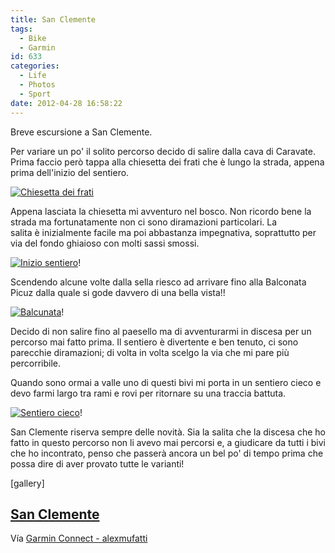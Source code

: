 ```yaml
---
title: San Clemente
tags:
  - Bike
  - Garmin
id: 633
categories:
  - Life
  - Photos
  - Sport
date: 2012-04-28 16:58:22
---
```


Breve escursione a San Clemente.

Per variare un po' il solito percorso decido di salire dalla cava di Caravate. Prima faccio però tappa alla chiesetta dei frati che è lungo la strada, appena prima dell'inizio del sentiero.

[![Chiesetta dei frati](/images/2012/04/img_02381.jpg "Chiesetta dei frati")](/images/2012/04/img_02381.jpg)

<!--more-->

Appena lasciata la chiesetta mi avventuro nel bosco. Non ricordo bene la strada ma fortunatamente non ci sono diramazioni particolari. La salita è inizialmente facile ma poi abbastanza impegnativa, soprattutto per via del fondo ghiaioso con molti sassi smossi.

[![Inizio sentiero](/images/2012/04/img_02441.jpg "Inizio sentiero")](/images/2012/04/img_02441.jpg)!

Scendendo alcune volte dalla sella riesco ad arrivare fino alla Balconata Picuz dalla quale si gode davvero di una bella vista!!

[![Balcunata](/images/2012/04/img_0240.jpg "Balcunata")](/images/2012/04/img_0240.jpg)!

Decido di non salire fino al paesello ma di avventurarmi in discesa per un percorso mai fatto prima. Il sentiero è divertente e ben tenuto, ci sono parecchie diramazioni; di volta in volta scelgo la via che mi pare più percorribile.

Quando sono ormai a valle uno di questi bivi mi porta in un sentiero cieco e devo farmi largo tra rami e rovi per ritornare su una traccia battuta.

[![Sentiero cieco](/images/2012/04/img_0247.jpg "Sentiero cieco")](/images/2012/04/img_0247.jpg)!

San Clemente riserva sempre delle novità. Sia la salita che la discesa che ho fatto in questo percorso non li avevo mai percorsi e, a giudicare da tutti i bivi che ho incontrato, penso che passerà ancora un bel po' di tempo prima che possa dire di aver provato tutte le varianti!

[gallery]

## [San Clemente](http://connect.garmin.com/activity/172413577 "San Clemente")

Vía [Garmin Connect - alexmufatti](http://connect.garmin.com/explore?owner=alexmufatti)